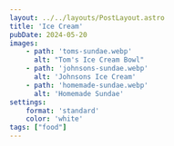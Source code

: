 ```yaml
---
layout: ../../layouts/PostLayout.astro
title: 'Ice Cream'
pubDate: 2024-05-20
images:
    - path: 'toms-sundae.webp'
      alt: "Tom's Ice Cream Bowl"
    - path: 'johnsons-sundae.webp'
      alt: 'Johnsons Ice Cream'
    - path: 'homemade-sundae.webp'
      alt: 'Homemade Sundae'
settings:
    format: 'standard'
    color: 'white'
tags: ["food"]
---
```


